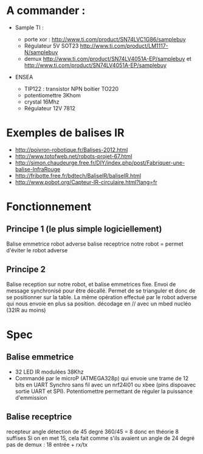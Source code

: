 # A commander : 
* Sample TI :
  * porte xor : http://www.ti.com/product/SN74LVC1G86/samplebuy
  * Régulateur 5V SOT23 http://www.ti.com/product/LM1117-N/samplebuy
  * demux http://www.ti.com/product/SN74LV4051A-EP/samplebuy et http://www.ti.com/product/SN74LV4051A-EP/samplebuy
  
* ENSEA
  * TIP122 : transistor NPN boitier TO220
  * potentiomettre 3Khom
  * crystal 16Mhz
  * Régulateur 12V 7812


# Exemples de balises IR
* http://poivron-robotique.fr/Balises-2012.html
* http://www.totofweb.net/robots-projet-67.html
* http://simon.chaudeurge.free.fr/DIY/index.php/post/Fabriquer-une-balise-InfraRouge
* http://fribotte.free.fr/bdtech/BaliseIR/baliseIR.html
* http://www.pobot.org/Capteur-IR-circulaire.html?lang=fr


# Fonctionnement 

## Principe 1 (le plus simple logiciellement)
Balise emmetrice robot adverse
balise receptrice notre robot = permet d'éviter le robot adverse


## Principe 2
Balise reception sur notre robot, et balise emmetrices fixe.
Envoi de message synchronisé pour être décallé. Permet de se trianguler et donc de se positionner sur la table.
La même opération effectué par le robot adverse qui nous envoie en plus sa position.
décodage en // avec un mbed nucléo (32IR au moins)

# Spec
## Balise emmetrice
* 32 LED IR modulées 38Khz
* Commandé par le microP (ATMEGA328p) qui envoie une trame de 12 bits en UART
Synchro sans fil avec un nrf24l01 ou xbee (pins dispoavec sortie UART et SPI).
Potentiomettre permettant de réguler la puissance d'emmission


## Balise receptrice
recepteur angle détection de 45 degré 360/45 = 8 donc en théorie 8 suffises
Si on en met 15, cela fait comme s'ils avaient un angle de 24 degré
pas de demux : 18 entrée + rx/tx




